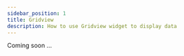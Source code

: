 ```yaml
---
sidebar_position: 1
title: Gridview
description: How to use Gridview widget to display data
---
```


Coming soon ... 